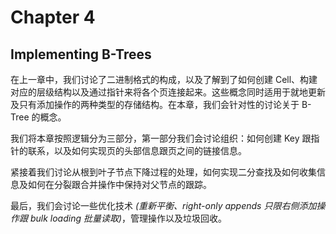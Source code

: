 # Chapter 4

## Implementing B-Trees

在上一章中，我们讨论了二进制格式的构成，以及了解到了如何创建 Cell、构建对应的层级结构以及通过指针来将各个页连接起来。这些概念同时适用于就地更新及只有添加操作的两种类型的存储结构。在本章，我们会针对性的讨论关于 B-Tree 的概念。

我们将本章按照逻辑分为三部分，第一部分我们会讨论组织：如何创建 Key 跟指针的联系，以及如何实现页的头部信息跟页之间的链接信息。 

紧接着我们讨论从根到叶子节点下降过程的处理，如何实现二分查找及如何收集信息及如何在分裂跟合并操作中保持对父节点的跟踪。

最后，我们会讨论一些优化技术 *(重新平衡、right-only appends 只限右侧添加操作跟 bulk loading 批量读取)*，管理操作以及垃圾回收。